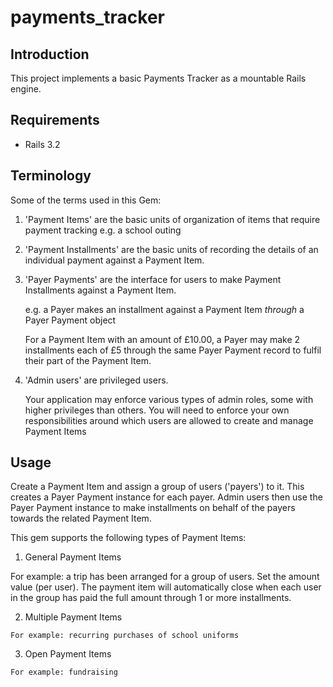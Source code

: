 payments_tracker
================

Introduction
------------
This project implements a basic Payments Tracker as a mountable Rails engine.

Requirements
------------
+ Rails 3.2

Terminology
-----------
Some of the terms used in this Gem:

 1. 'Payment Items' are the basic units of organization of items that require payment tracking e.g. a school outing

 1. 'Payment Installments' are the basic units of recording the details of an individual payment against a Payment Item.

 1. 'Payer Payments' are the interface for users to make Payment Installments against a Payment Item.

    e.g. a Payer makes an installment against a Payment Item <i>through</i> a Payer Payment object
    
    For a Payment Item with an amount of £10.00, a Payer may make 2 installments each of £5 through the same Payer Payment record to fulfil their part of the Payment Item.


 1. 'Admin users' are privileged users.

    Your application may enforce various types of admin roles, some with higher privileges than others.  You will need to enforce your own responsibilities around which users are allowed to create and manage Payment Items

Usage
-----
Create a Payment Item and assign a group of users ('payers') to it. This creates a Payer Payment instance for each payer. Admin users then use the Payer Payment instance to make installments on behalf of the payers towards the related Payment Item.


This gem supports the following types of Payment Items:

 1. General Payment Items

   For example: a trip has been arranged for a group of users.  Set the amount value (per user).  The payment item will automatically close when each user in the group has paid the full amount through 1 or more installments.

 2.  Multiple Payment Items

    For example: recurring purchases of school uniforms

 3.  Open Payment Items

    For example: fundraising

